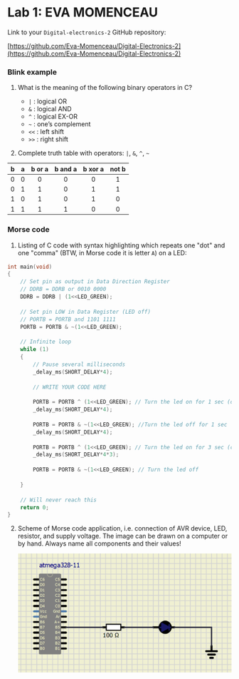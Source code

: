 # Lab 1: EVA MOMENCEAU

Link to your `Digital-electronics-2` GitHub repository:

   [https://github.com/Eva-Momenceau/Digital-Electronics-2](https://github.com/Eva-Momenceau/Digital-Electronics-2)


### Blink example

1. What is the meaning of the following binary operators in C?
   * `|` : logical OR
   * `&` : logical AND
   * `^` : logical EX-OR
   * `~` : one’s complement
   * `<<` : left shift
   * `>>` : right shift

2. Complete truth table with operators: `|`, `&`, `^`, `~`

| **b** | **a** |**b or a** | **b and a** | **b xor a** | **not b** |
| :-: | :-: | :-: | :-: | :-: | :-: |
| 0 | 0 | 0 | 0 | 0 | 1 |
| 0 | 1 | 1 | 0 | 1 | 1 |
| 1 | 0 | 1 | 0 | 1 | 0 |
| 1 | 1 | 1 | 1 | 0 | 0 |


### Morse code

1. Listing of C code with syntax highlighting which repeats one "dot" and one "comma" (BTW, in Morse code it is letter `A`) on a LED:

```c
int main(void)
{
    // Set pin as output in Data Direction Register
    // DDRB = DDRB or 0010 0000
    DDRB = DDRB | (1<<LED_GREEN);

    // Set pin LOW in Data Register (LED off)
    // PORTB = PORTB and 1101 1111
    PORTB = PORTB & ~(1<<LED_GREEN);

    // Infinite loop
    while (1)
    {
        // Pause several milliseconds
        _delay_ms(SHORT_DELAY*4);

        // WRITE YOUR CODE HERE

        PORTB = PORTB ^ (1<<LED_GREEN); // Turn the led on for 1 sec (dot)
        _delay_ms(SHORT_DELAY*4);

        PORTB = PORTB & ~(1<<LED_GREEN); //Turn the led off for 1 sec
        _delay_ms(SHORT_DELAY*4);

        PORTB = PORTB ^ (1<<LED_GREEN); // Turn the led on for 3 sec (coma)
        _delay_ms(SHORT_DELAY*4*3);

        PORTB = PORTB & ~(1<<LED_GREEN); // Turn the led off

    }

    // Will never reach this
    return 0;
}
```


2. Scheme of Morse code application, i.e. connection of AVR device, LED, resistor, and supply voltage. The image can be drawn on a computer or by hand. Always name all components and their values!

   ![your figure](./Capture.PNG)